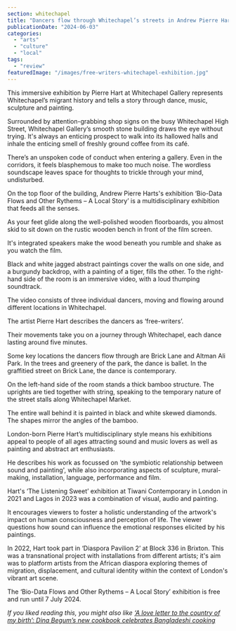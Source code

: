 ```yaml
---
section: whitechapel
title: "Dancers flow through Whitechapel’s streets in Andrew Pierre Hart’s multidisciplinary exhibition at Whitechapel Gallery"
publicationDate: "2024-06-03"
categories: 
  - "arts"
  - "culture"
  - "local"
tags: 
  - "review"
featuredImage: "/images/free-writers-whitechapel-exhibition.jpg"
---
```


This immersive exhibition by Pierre Hart at Whitechapel Gallery represents Whitechapel’s migrant history and tells a story through dance, music, sculpture and painting. 

Surrounded by attention-grabbing shop signs on the busy Whitechapel High Street, Whitechapel Gallery’s smooth stone building draws the eye without trying. It's always an enticing prospect to walk into its hallowed halls and inhale the enticing smell of freshly ground coffee from its café.

There’s an unspoken code of conduct when entering a gallery. Even in the corridors, it feels blasphemous to make too much noise. The wordless soundscape leaves space for thoughts to trickle through your mind, undisturbed. 

On the top floor of the building, Andrew Pierre Harts's exhibition ‘Bio-Data Flows and Other Rythems – A Local Story’ is a multidisciplinary exhibition that feeds all the senses. 

As your feet glide along the well-polished wooden floorboards, you almost skid to sit down on the rustic wooden bench in front of the film screen.  

It's integrated speakers make the wood beneath you rumble and shake as you watch the film. 

Black and white jagged abstract paintings cover the walls on one side, and a burgundy backdrop, with a painting of a tiger, fills the other. To the right-hand side of the room is an immersive video, with a loud thumping soundtrack. 

The video consists of three individual dancers, moving and flowing around different locations in Whitechapel. 

The artist Pierre Hart describes the dancers as ‘free-writers’. 

Their movements take you on a journey through Whitechapel, each dance lasting around five minutes. 

Some key locations the dancers flow through are Brick Lane and Altman Ali Park. In the trees and greenery of the park, the dance is ballet. In the graffitied street on Brick Lane, the dance is contemporary. 

On the left-hand side of the room stands a thick bamboo structure. The uprights are tied together with string, speaking to the temporary nature of the street stalls along Whitechapel Market. 

The entire wall behind it is painted in black and white skewed diamonds. The shapes mirror the angles of the bamboo. 

London-born Pierre Hart’s multidisciplinary style means his exhibitions appeal to people of all ages attracting sound and music lovers as well as painting and abstract art enthusiasts. 

He describes his work as focussed on 'the symbiotic relationship between sound and painting', while also incorporating aspects of sculpture, mural-making, installation, language, performance and film.

Hart's ‘The Listening Sweet’ exhibition at Tiwani Contemporary in London in 2021 and Lagos in 2023 was a combination of visual, audio and painting. 

It encourages viewers to foster a holistic understanding of the artwork's impact on human consciousness and perception​ of life. The viewer questions how sound can influence the emotional responses elicited by his paintings​. 

In 2022, Hart took part in ‘Diaspora Pavilion 2’ at Block 336 in Brixton. This was a transnational project with installations from different artists; it's aim was to platform artists from the African diaspora exploring themes of migration, displacement, and cultural identity within the context of London's vibrant art scene. 

The ‘Bio-Data Flows and Other Rythems – A Local Story’ exhibition is free and run until 7 July 2024.

_If you liked reading this, you might also like_ [_‘A love letter to the country of my birth’: Dina Begum’s new cookbook celebrates Bangladeshi cooking_](https://whitechapellondon.co.uk/dina-begum-made-in-bangladesh-cookbook-recipes/)
